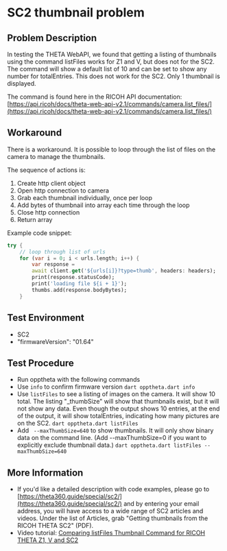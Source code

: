 # SC2 thumbnail problem

## Problem Description

In testing the THETA WebAPI, we found that getting a listing of thumbnails using the command listFiles works for Z1 and V, but does not for the SC2. The command will show a default list of 10 and can be set to show any number for totalEntries. This does not work for the SC2. Only 1 thumbnail is displayed. 

The command is found here in the RICOH API documentation: [https://api.ricoh/docs/theta-web-api-v2.1/commands/camera.list_files/](https://api.ricoh/docs/theta-web-api-v2.1/commands/camera.list_files/)

## Workaround

There is a workaround. It is possible to loop through the list of files on the camera to manage the thumbnails.

The sequence of actions is:
1. Create http client object
2. Open http connection to camera
3. Grab each thumbnail individually, once per loop 
4. Add bytes of thumbnail into array each time through the loop
5. Close http connection
6. Return array

Example code snippet:

```dart
try {
    // loop through list of urls
    for (var i = 0; i < urls.length; i++) {
        var response =
        await client.get('${urls[i]}?type=thumb', headers: headers);
        print(response.statusCode);
        print('loading file ${i + 1}');
        thumbs.add(response.bodyBytes);
    }
```

## Test Environment

* SC2
* "firmwareVersion": "01.64"

## Test Procedure

* Run opptheta with the following commands
* Use `info` to confirm firmware version `dart opptheta.dart info`
* Use `listFiles` to see a listing of images on the camera. It will show 10 total. The listing "_thumbSize" will show that thumbnails exist, but it will not show any data. Even though the output shows 10 entries, at the end of the output, it will show totalEntries, indicating how many pictures are on the SC2. `dart opptheta.dart listFiles`
* Add ` --maxThumbSize=640` to show thumbnails. It will only show binary data on the command line. (Add  --maxThumbSize=0 if you want to explicitly exclude thumbnail data.) `dart opptheta.dart listFiles --maxThumbSize=640`

## More Information

* If you'd like a detailed description with code examples, please go to [https://theta360.guide/special/sc2/](https://theta360.guide/special/sc2/) and by entering your email address, you will have access to a wide range of SC2 articles and videos. Under the list of Articles, grab "Getting thumbnails from the RICOH THETA SC2" (PDF).
* Video tutorial: [Comparing listFiles Thumbnail Command for RICOH THETA Z1, V and SC2](https://youtu.be/ZAiZy53YtkU)
